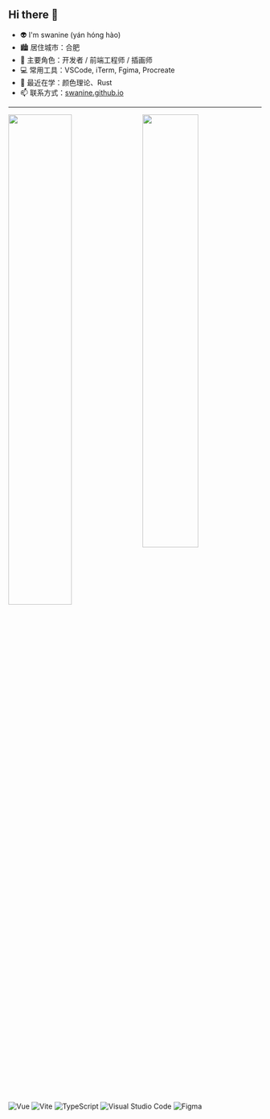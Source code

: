 ## Hi there 👋


- 👽 I'm swanine (yán hóng hào)
- 🏙 居住城市：合肥
- 👔 主要角色：开发者 / 前端工程师 / 插画师
- 💻 常用工具：VSCode, iTerm, Fgima, Procreate
- 📖 最近在学：颜色理论、Rust
- 📫 联系方式：[swanine.github.io](https://swanine.github.io/)
-----
<a href="https://github.com/swanine">
  <img src="https://github-readme-stats.vercel.app/api/top-langs/?username=swanine&layout=compact&theme=radical&bg_color=30,ff758c,e4efe9&text_color=ffffff&title_color=29323c" align="right" width="47%"/>
</a>

<a href="https://github.com/swanine">
  <img src="https://github-readme-stats.vercel.app/api?username=swanine&show_icons=true&theme=radical&hide=issues" width="50%"/>
</a>


![Vue](https://img.shields.io/badge/-Vue-333333?style=flat&logo=vue.js)
![Vite](https://img.shields.io/badge/-Vite-333333?style=flat&logo=vite)
![TypeScript](https://img.shields.io/badge/-TypeScript-333333?style=flat&logo=TypeScript)
![Visual Studio Code](https://img.shields.io/badge/-Visual%20Studio%20Code-333333?style=flat&logo=visual-studio-code&logoColor=007ACC)
![Figma](https://img.shields.io/badge/-Figma-333333?style=flat&logo=Figma)
